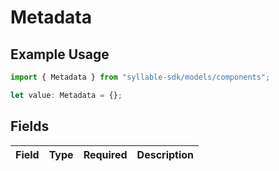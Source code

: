 # Metadata

## Example Usage

```typescript
import { Metadata } from "syllable-sdk/models/components";

let value: Metadata = {};
```

## Fields

| Field       | Type        | Required    | Description |
| ----------- | ----------- | ----------- | ----------- |